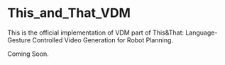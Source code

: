# This_and_That_VDM
This is the official implementation of VDM part of This&amp;That: Language-Gesture Controlled Video Generation for Robot Planning.

Coming Soon.
